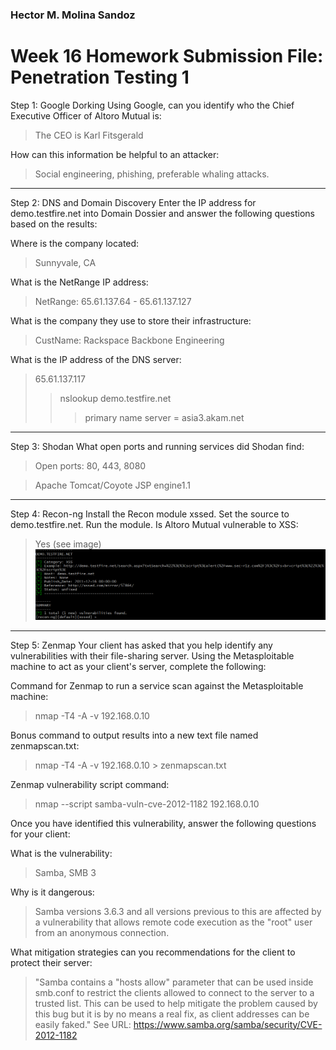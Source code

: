 ### Hector M. Molina Sandoz

# Week 16 Homework Submission File: Penetration Testing 1

Step 1: Google Dorking
Using Google, can you identify who the Chief Executive Officer of Altoro Mutual is:

>The CEO is Karl Fitsgerald


How can this information be helpful to an attacker:

>Social engineering, phishing, preferable whaling attacks.

---

Step 2: DNS and Domain Discovery
Enter the IP address for demo.testfire.net into Domain Dossier and answer the following questions based on the results:

Where is the company located:

>Sunnyvale, CA

What is the NetRange IP address:


>NetRange:       65.61.137.64 - 65.61.137.127


What is the company they use to store their infrastructure:

>CustName:       Rackspace Backbone Engineering

What is the IP address of the DNS server:

>65.61.137.117
>> nslookup demo.testfire.net
>>> primary name server = asia3.akam.net

---

Step 3: Shodan
What open ports and running services did Shodan find:

>Open ports: 80, 443, 8080

>Apache Tomcat/Coyote JSP engine1.1

---

Step 4: Recon-ng
Install the Recon module xssed.
Set the source to demo.testfire.net.
Run the module.
Is Altoro Mutual vulnerable to XSS:

>Yes (see image)
![Altoro Mutual XSS vulernable picture snippet](Images/hector_molina_sandoz_altoro_mutual_xss.PNG)



---

Step 5: Zenmap
Your client has asked that you help identify any vulnerabilities with their file-sharing server. Using the Metasploitable machine to act as your client's server, complete the following:

Command for Zenmap to run a service scan against the Metasploitable machine:

>nmap -T4 -A -v 192.168.0.10

Bonus command to output results into a new text file named zenmapscan.txt:

>nmap -T4 -A -v 192.168.0.10 > zenmapscan.txt

Zenmap vulnerability script command:

>nmap --script samba-vuln-cve-2012-1182 192.168.0.10

Once you have identified this vulnerability, answer the following questions for your client:

What is the vulnerability:
> Samba, SMB 3 

Why is it dangerous:

> Samba versions 3.6.3 and all versions previous to this are affected by a vulnerability that allows remote code execution as the "root" user from an anonymous connection. 

What mitigation strategies can you recommendations for the client to protect their server:
>"Samba contains a "hosts allow" parameter that can be used inside
smb.conf to restrict the clients allowed to connect to the server to a
trusted list. This can be used to help mitigate the problem caused by
this bug but it is by no means a real fix, as client addresses can be
easily faked." See URL: https://www.samba.org/samba/security/CVE-2012-1182


